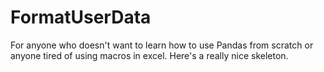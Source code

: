 FormatUserData
==============

For anyone who doesn't want to learn how to use Pandas from scratch or anyone tired of using macros in excel. Here's a really nice skeleton.
